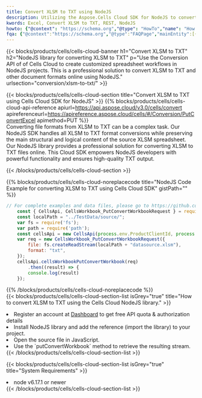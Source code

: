 ```yaml
---
title: Convert XLSM to TXT using NodeJS 
description: Utilizing the Aspose.Cells Cloud SDK for NodeJS to convert a XLSM format file to a TXT format file. 
kwords: Excel, Convert XLSM to TXT, REST, NodeJS
howto: {"@context": "https://schema.org","@type": "HowTo","name": "How to convert XLSM to TXT using the Cells Cloud NodeJS library.","description": "How to convert XLSM to TXT using the Cells Cloud NodeJS library.","image": {"@type": "ImageObject"},"url": "/nodejs/conversion/xlsm-to-txt/","step": [{ "@type": "HowToStep","name": "How to convert XLSM to TXT using the Cells Cloud NodeJS library. step 1", "image": {"@type": "ImageObject",},"url": "/nodejs/conversion/xlsm-to-txt/","text": "Register an account at <a href='https://dashboard.aspose.cloud/'>Dashboard</a> to get free API quota & authorization details",},{ "@type": "HowToStep","name": "How to convert XLSM to TXT using the Cells Cloud NodeJS library. step 1", "image": {"@type": "ImageObject",},"url": "/nodejs/conversion/xlsm-to-txt/","text": "Install NodeJS library and add the reference (import the library) to your project.",},{ "@type": "HowToStep","name": "How to convert XLSM to TXT using the Cells Cloud NodeJS library. step 1", "image": {"@type": "ImageObject",},"url": "/nodejs/conversion/xlsm-to-txt/","text": "Open the source file in JavaScript.",},{ "@type": "HowToStep","name": "How to convert XLSM to TXT using the Cells Cloud NodeJS library. step 1", "image": {"@type": "ImageObject",},"url": "/nodejs/conversion/xlsm-to-txt/","text": "Use the `putConvertWorkbook` method to retrieve the resulting stream.",}, ],"supply": {"@type": "HowToSupply","name": "document"},"tool": [{"@type": "HowToTool","name": "Visual Studio, Visual Studio Code, WebStorm"},{"@type": "HowToTool","name": "Aspose Cells"}],"totalTime": "PT6M"}
fqa: {"@context":"https://schema.org","@type":"FAQPage","mainEntity":[{"@type":"Question","name":"Why convert file formats in C# using REST API?","acceptedAnswer":{"@type":"Answer","text":"Documents are encoded in many ways, and some files may be incompatible with the software you use. To open and read such files, just convert them to appropriate file formats.<br/><ol><li>Install .NET SDK and add the reference (import the library) to your project.</li><li>Open the source file in C# using REST API.</li><li>Call the PutConvertWorkbookRequest() method, passing an output filename with required extension.</li><li>Get the result of conversion as a separate file.</li></ol>"}},{"@type":"Question","name":"What file formats can I convert with your C# library?","acceptedAnswer":{"@type":"Answer","text":"We support a variety of file formats for conversion using .NET library, including XLSX, Excel, xls , PDF, CSV, HTML, Markdown, XML, PNG, JPG, TIFF, Json, TXT and many more."}},{"@type":"Question","name":"What is the maximum allowed file size for conversion using this .NET library?","acceptedAnswer":{"@type":"Answer","text":"There are no file size limits for format conversions using .NET library."}}]}
---
```



{{< blocks/products/cells/cells-cloud-banner h1="Convert XLSM to TXT" h2="NodeJS library for converting XLSM to TXT" p="Use the Conversion API of of Cells Cloud to create customized spreadsheet workflows in NodeJS projects. This is a professional solution to convert XLSM to TXT and other document formats online using NodeJS." urlsection="conversion/xlsm-to-txt/" >}}

{{< blocks/products/cells/cells-cloud-section  title="Convert XLSM to TXT using Cells Cloud SDK for NodeJS" >}}
{{% blocks/products/cells/cells-cloud-api-reference  apiurl=https://api.aspose.cloud/v3.0/cells/convert  apireferenceurl=https://apireference.aspose.cloud/cells/#/Conversion/PutConvertExcel  apimethod=PUT %}}
<br/>
Converting file formats from XLSM to TXT can be a complex task. Our NodeJS SDK handles all XLSM to TXT format conversions while preserving the main structural and logical content of the source XLSM spreadsheet. Our NodeJS library provides a professional solution for converting XLSM to TXT files online. This Cloud SDK empowers NodeJS developers with powerful functionality and ensures high-quality TXT output.

{{< /blocks/products/cells/cells-cloud-section >}}

{{% blocks/products/cells/cells-cloud-noreplacecode title="NodeJS Code Example for converting XLSM to TXT using Cells Cloud SDK" gistPath="" %}}
 
```js
// For complete examples and data files, please go to https://github.com/aspose-cells-cloud/aspose-cells-cloud-node/
    const { CellsApi, CellsWorkbook_PutConvertWorkbookRequest } = require("asposecellscloud");
    const localPath = "../TestData/source/";
    var fs = require('fs');
    var path = require('path');
    const cellsApi = new CellsApi(process.env.ProductClientId, process.env.ProductClientSecret);
    var req = new CellsWorkbook_PutConvertWorkbookRequest({
        file: fs.createReadStream(localPath + "datasource.xlsm"),
        format: "txt",
    });
    cellsApi.cellsWorkbookPutConvertWorkbook(req)
        .then((result) => {
        console.log(result)
    });
```
 
{{% /blocks/products/cells/cells-cloud-noreplacecode  %}}
<br/>
{{< blocks/products/cells/cells-cloud-section-list isGrey="true"  title="How to convert XLSM to TXT using the Cells Cloud NodeJS library." >}}
<li>Register an account at <a href="https://dashboard.aspose.cloud/">Dashboard</a> to get free API quota & authorization details</li>
<li>Install NodeJS library and add the reference (import the library) to your project.</li>
<li>Open the source file in JavaScript.</li>
<li>Use the `putConvertWorkbook` method to retrieve the resulting stream.</li>
{{< /blocks/products/cells/cells-cloud-section-list >}}

{{< blocks/products/cells/cells-cloud-section-list isGrey="true"  title="System Requirements" >}}
<li>node v6.17.1 or newer</li>
{{< /blocks/products/cells/cells-cloud-section-list >}}

